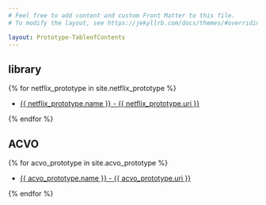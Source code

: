 ```yaml
---
# Feel free to add content and custom Front Matter to this file.
# To modify the layout, see https://jekyllrb.com/docs/themes/#overriding-theme-defaults

layout: Prototype-TableofContents
---
```


## library

{% for netflix_prototype in site.netflix_prototype %}

  <ul class="ul_none ">
	<li class="p_3 p-l_0 h:bg_primary-5">
		<a href="{{ netflix_prototype.url | append: site.github.build_revision | relative_url }}">
      		{{ netflix_prototype.name }} - {{ netflix_prototype.uri }}
    	</a>
	</li>
  </ul>
{% endfor %}

## ACVO

{% for acvo_prototype in site.acvo_prototype %}

  <ul class="ul_none ">
	<li class="p_3 p-l_0 h:bg_primary-5">
		<a href="{{ acvo_prototype.url | append: site.github.build_revision | relative_url }}">
      		{{ acvo_prototype.name }} - {{ acvo_prototype.uri }}
    	</a>
	</li>
  </ul>
{% endfor %}